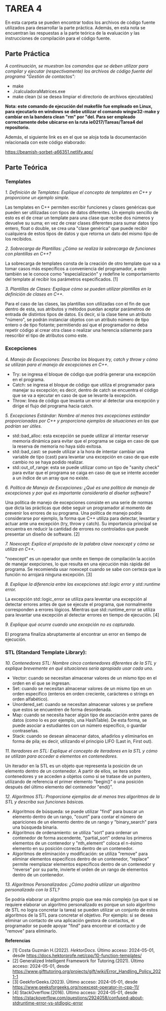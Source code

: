 # TAREA 4

En esta carpeta se pueden encontrar todos los archivos de código fuente utilizados para desarrollar la parte práctica. Además, en esta nota se encuentran las respuestas a la parte teórica de la evaluación y las instrucciones de compilación para el código fuente.

## Parte Práctica

*A continuación, se muestran los comandos que se deben utilizar para compilar y ejecutar (respectivamente) los archivos de código fuente del programa "Gestión de contactos":*

+ make
+ ./calculadoraMatrices.exe
+ make clean (si se desea limpiar el directorio de archivos ejecutables)

**Nota: este comando de ejecución del makefile fue empleado en Linux, para ejecutarlo en windows se debe utilizar el comando wingw32-make y cambiar en la bandera clean "rm" por "del. Para ser empleado correctamente debe ubicarse en la ruta ie0217/Tareas/Tarea4 del repositorio.**

Además, el siguiente link es en el que se aloja toda la documentación relacionada con este código elaborado:

https://beamish-sorbet-a66351.netlify.app/

## Parte Teórica

### Templates

*1. Definición de Templates: Explique el concepto de templates en C++ y proporcione un ejemplo simple.*

Las templates en C++ permiten escribir funciones y clases genéricas que pueden ser utilizadas con tipos de datos diferentes. Un ejemplo sencillo de esto es el de crear un template para una clase que recibe dos números y devuelve su suma; en vez de crear clases diferentes para sumar datos tipo entero, float o double, se crea una "clase genérica" que puede recibir cualquiera de estos tipos de datos y que retorna un dato del mismo tipo de los recibidos.

*2. Sobrecarga de Plantillas: ¿Cómo se realiza la sobrecarga de funciones con plantillas en C++?*

La sobrecarga de templates consta de la creación de otro template que va a tomar casos más específicos a conveniencia del programador, a esto también se le conoce como "especialización" y redefine le comportamiento del template al recibir los parámetros especificados. [1]

*3. Plantillas de Clases: Explique cómo se pueden utilizar plantillas en la definición de clases en C++.*

Para el caso de las clases, las plantillas son utilizadas con el fin de que dentro de esta, sus atributos y métodos puedan aceptar parámetros de entrada de distintos tipos de datos. Es decir, si la clase tiene un atributo "número", se podrán instanciar objetos con un atributo número de tipo entero o de tipo flotante; permitiendo así que el programador no deba repetir código al crear otra clase o realizar una herencia sólamente para reescribir el tipo de atributos como este.

### Excepciones

*4. Manejo de Excepciones: Describa los bloques try, catch y throw y cómo se utilizan para el manejo de excepciones en C++.*

- Try: se ingresa el bloque de código que podría generar una excepción en el programa.
- Catch: se ingresa el bloque de código que utiliza el programador para manejar su excepción; es decir, dentro de catch se encuentra el código que se va a ejecutar en caso de que se levante la excepción.
- Throw: línea de código que levanta un error al detectar una excepción y dirige el flujo del programa hacia catch.

*5. Excepciones Estándar: Nombre al menos tres excepciones estándar proporcionadas por C++ y proporciona ejemplos de situaciones en las que podrían ser útiles.*

- std::bad_alloc: esta excepción se puede utilizar al intentar reservar memoria dinámica para evitar que el programa se caiga en caso de que la reserva de memoria no haya sido exitosa.
- std::bad_cast: se puede utilizar a la hora de intentar cambiar una variable de tipo (cast) para levantar una excepción en caso de que este cambio no se haya podido realizar.
- std::out_of_range: esta se puede utilizar como un tipo de "sanity check" para evitar que el programa se caiga en caso de que se intente acceder a un índice de un array que no existe.

*6. Política de Manejo de Excepciones: ¿Qué es una política de manejo de excepciones y por qué es importante considerarla al diseñar software?*

Una política de manejo de excepciones consiste en una serie de normas que dicta las prácticas que debe seguir un programador al momento de prevenir los errores de su programa. Una política de manejo podría considerarse por ejemplo, la forma que C++ utiliza para detectar, levantar y actuar ante una excepción (try, throw y catch). Su importancia principal se encuentra en reducir la cantidad de errores no controlados que puede presentar un diseño de software. [2]

*7. Noexcept: Explica el propósito de la palabra clave noexcept y cómo se utiliza en C++.*

"noexcept" es un operador que omite en tiempo de compilación la acción de manejar exepciones, lo que resulta en una ejecución más rápida del programa. Se recomienda usar noexcept cuando se sabe con certeza que la función no arrojará ninguna excepción. [3]

*8. Explique la diferencia entre las excepciones std::logic error y std::runtime error.*

La excepción std::logic_error se utiliza para leventar una excepción al detectar errores antes de que se ejecute el programa, que normalmente corresponden a errores lógicos. Mientras que std::runtime_error se utiliza para levantar una excepción al detectar errores en tiempo de ejecución. [4]

*9. Explique qué ocurre cuando una excepción no es capturada.*

El programa finaliza abruptamente al encontrar un error en tiempo de ejecución.

### STL (Standard Template Library):

*10. Contenedores STL: Nombre cinco contenedores diferentes de la STL y explique brevemente en qué situaciones sería apropiado usar cada uno.*

- Vector: cuando se necesitan almacenar valores de un mismo tipo en el orden en el que se ingresan.
- Set: cuando se necesitan almacenar valores de un mismo tipo en un orden específico (enteros en orden creciente, carácteres o strings en orden alfabético).
- Unordered_set: cuando se necesitan almacenar valores y se prefiere que estos se encuentren de forma desordenada.
- Map: cuando se necesita hacer algún tipo de asociación entre pares de datos (como lo es por ejemplo, una HashTable). De esta forma, se puede asociar a estudiantes con un número específico, o guardar contraseñas.
- Stack: cuando se desean almacenar datos, añadirlos y eliminarlos en forma de pila; es decir, utilizando el principio LIFO (Last in, First out).

*11. Iteradores en STL: Explique el concepto de iteradores en la STL y cómo se utilizan para acceder a elementos en contenedores.*

Un iterador en la STL es un objeto que representa la posición de un elemento dentro de un contenedor. A partir de ellos, se itera sobre contenedores y se acceden a objetos como si se tratase de un puntero, utilizando de referencia el primer elemento "begin()" o una posición después del último elemento del contenedor "end()".

*12. Algoritmos STL: Proporcione ejemplos de al menos tres algoritmos de la STL y describa sus funciones básicas.*

- Algoritmos de búsqueda: se puede utilizar "find" para buscar un elemento dentro de un rango, "count" para contar el número de apariciones de un elemento dentro de un rango y "binary_search" para una búsqueda binaria.
- Algoritmos de ordenamiento: se utiliza "sort" para ordenar un contenedor de forma ascendente, "partial_sort" ordena los primeros elementos de un contenedor y "nth_element" coloca el n-ésimo elemento en su posición correcta dentro de un contenedor.
- Algoritmos de eliminación y modificación: se utiliza "remove" para eliminar elementos específicos dentro de un contenedor, "replace" permite reemplazar elementos específicos dentro de un contenedor y "reverse" por su parte, invierte el orden de un rango de elementos dentro de un contenedor.

*13. Algoritmos Personalizados: ¿Cómo podría utilizar un algoritmo personalizado con la STL?*

Se podría elaborar un algoritmo propio que sea más complejo (ya que si se requiere elaborar un algoritmo personalizado es porque un solo algoritmo de STL no logra concretar la tarea) se pueden utilizar un conjunto de estos algoritmos de la STL para concretar el objetivo. Por ejemplo: si se desea eliminar un contacto de una aplicación gestora de contactos, el programador se puede apoyar "find" para encontrar el contacto y de "remove" para eliminarlo.

**Referencias**

- [1] Costa Guzmán H.(2022). *HektorDocs*. Último acceso: 2024-05-01, desde https://docs.hektorprofe.net/cpp/10-function-templates/
- [2] Generalized Intelligent Framework for Tutoring.(2021). Último acceso: 2024-05-01, desde https://www.gifttutoring.org/projects/gift/wiki/Error_Handling_Policy_2021-1
- [3] GeekforGeeks.(2023). Último acceso: 2024-05-01, desde https://www.geeksforgeeks.org/noexcept-operator-in-cpp-11/
- [4] StackOverflow.(2016). Último acceso: 2024-05-01, desde https://stackoverflow.com/questions/2924058/confused-about-stdruntime-error-vs-stdlogic-error
